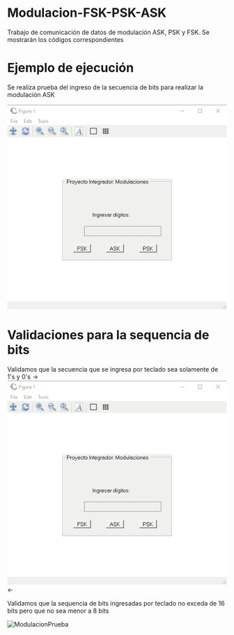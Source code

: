 # Modulacion-FSK-PSK-ASK
Trabajo de comunicación de datos de modulación ASK, PSK y FSK. Se mostrarán los códigos correspondientes 

# Ejemplo de ejecución
Se realiza prueba del ingreso de la secuencia de bits para realizar la modulación ASK

![ModulacionPrueba](https://github.com/ItsJavito/Modulacion-FSK-PSK-ASK/blob/main/Images/PruebaASK.gif)

# Validaciones para la sequencia de bits
Validamos que la secuencia que se ingresa por teclado sea solamente de 1's y 0's
->![ModulacionPrueba](https://github.com/ItsJavito/Modulacion-FSK-PSK-ASK/blob/main/Images/PruebaBits.gif)<-

Validamos que la sequencia de bits ingresadas por teclado no exceda de 16 bits pero que no sea menor a 8 bits 

![ModulacionPrueba](https://github.com/ItsJavito/Modulacion-FSK-PSK-ASK/blob/main/Images/Prueba.gif)

